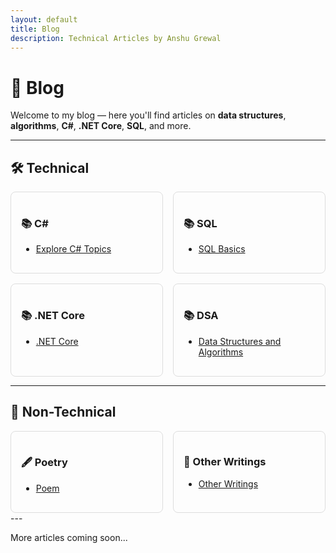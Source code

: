 ```yaml
---
layout: default
title: Blog
description: Technical Articles by Anshu Grewal
---
```


# 📝 Blog

Welcome to my blog — here you'll find articles on **data structures**, **algorithms**, **C#**, **.NET Core**, **SQL**, and more.

---

## 🛠️ Technical 

<div style="display: flex; flex-wrap: wrap; gap: 1rem;">

<div style="flex: 1 1 calc(33% - 1rem); border: 1px solid #ddd; padding: 1rem; border-radius: 8px;">
<h3>📚 C#</h3>
<ul>
  <li><a href="./blog/CSharp/index">Explore C# Topics</a></li>
</ul>
</div>

<div style="flex: 1 1 calc(33% - 1rem); border: 1px solid #ddd; padding: 1rem; border-radius: 8px;">
<h3>📚 SQL</h3>
<ul>
  <li><a href="./blog/SQL/index">SQL Basics</a></li>
</ul>
</div>

<div style="flex: 1 1 calc(33% - 1rem); border: 1px solid #ddd; padding: 1rem; border-radius: 8px;">
<h3>📚 .NET Core</h3>
<ul>
  <li><a href="./blog/DotNet/index">.NET Core</a></li>
</ul>
</div>

<div style="flex: 1 1 calc(33% - 1rem); border: 1px solid #ddd; padding: 1rem; border-radius: 8px;">
<h3>📚 DSA</h3>
<ul>
  <li><a href="./blog/DSA/index">Data Structures and Algorithms</a></li>
</ul>
</div>

</div>

---

## 🎨 Non-Technical
<div style="display: flex; flex-wrap: wrap; gap: 1rem;">
<div style="flex: 1 1 calc(33% - 1rem); border: 1px solid #ddd; padding: 1rem; border-radius: 8px;">
<h3>🖋️ Poetry</h3>
<ul>
  <li><a href="./blog/Poem/index">Poem</a></li>
</ul>
</div>
<div style="flex: 1 1 calc(33% - 1rem); border: 1px solid #ddd; padding: 1rem; border-radius: 8px;">
<h3>🧩 Other Writings</h3>
<ul>
  <li><a href="./blog/OtherWritings/index">Other Writings</a></li>
</ul>
</div>
</div>
---

More articles coming soon...
